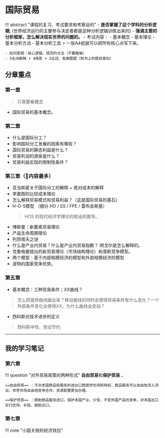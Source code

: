 # 国际贸易

!!! abstract "课程的复习、考试要求和考察目的"
    - **是否掌握了这个学科的分析逻辑**; (世界经济运行的主要参与决定者都是这种分析逻辑训练出来的)
    - **强调主要的分析框架，怎么解决现实世界的问题的。**
    - 考试内容：
        - 基本概念
        - 基本理论
        - 基本分析方法
        - 基本分析工具
    > 一张A4纸就可以把所有核心点写下来。

    - 如何答题：核心逻辑、规范的方法（不要瞎编）
    - 5名词解释 + 4简答 + 2论述，有画图题（和书上的题目类似）


## 分章重点

### 第一章

> 只需要看概念
- 国际贸易的基本概念。


### 第二章
- 什么是国际分工？
- 影响国际分工发展的因素有哪些？
- 国际贸易的静态利益是什么？
- 贸易利润的源泉是什么？
- 贸易利益实现的限制性条件？


### 第三章（🌟内容最多）

- 亚当斯密关于国际分工的解释 + 绝对成本的解释
- 李嘉图的比较成本理论
- 怎么解释贸易模式和贸易利益？（这是国际贸易的基石）
- H-O-S模型 （细分 HO / SS / FPE / 雷布金斯基）
    > HOS 的现代经济学理论的假设的推导。
- 博斯曼：新要素贸易理论
- 产品生命周期理论
- 列昂惕夫之谜
- 什么是产业内贸易？什么是产业内贸易指数？ 明戈尔是怎么解释的。
- 克鲁格曼提出的新贸易理论（市场结构理论）和垄断竞争模型。
- 两个模型：基于内部规模经济的模型和外部规模经济的模型
- 波特的国家竞争优势。


### 第五章

- 基本概念：三种贸易条件；XX曲线？
> 怎么把提供曲线画出来？移动曲线的同时会使得贸易条件有什么变化？一个外部条件变化会使得XX，为什么曲线会变动？
>

- 西科斯对技术进步的定义
> 西科斯中性、劳动节约


------------


## 我的学习笔记


### 第六章

!!! question "对外贸易政策的两种形式"
    **自由贸易**和**保护贸易** 。

    ==自由贸易== ：不对本国商品和服务的进出口商提供优待和特权，商品服务可以自由地流入流出，世界市场自由地竞争合作，资源配置更加合理。

    ==保护贸易== ：限制商品服务进口，保护本国产业，少受、不受外国产品的竞争，对本国出口实行优待，补贴，鼓励出口。



### 第七章

!!! note "小国关税的经济效应"
    